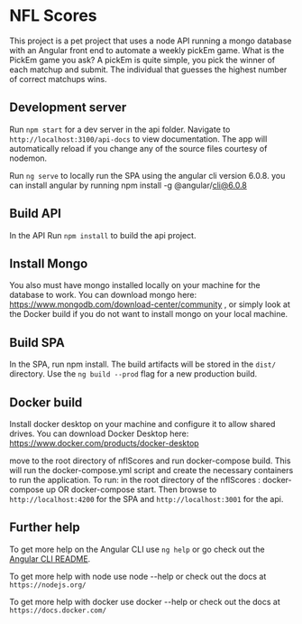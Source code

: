 # NFL Scores

This project is a pet project that uses a node API running a mongo database with an Angular front end to automate a weekly pickEm game.  What is the PickEm game you ask? A pickEm is quite simple, you pick the winner of each matchup and submit.  The individual that guesses the highest number of correct matchups wins. 

## Development server

Run `npm start` for a dev server in the api folder. Navigate to `http://localhost:3100/api-docs` to view documentation. The app will automatically reload if you change any of the source files courtesy of nodemon.

Run `ng serve` to locally run the SPA using the angular cli version 6.0.8. you can install angular by running npm install -g @angular/cli@6.0.8 

## Build API

In the API Run `npm install` to build the api project. 

## Install Mongo 
You also must have mongo installed locally on your machine for the database to work.  You can download mongo here: https://www.mongodb.com/download-center/community , or simply look at the Docker build if you do not want to install mongo on your local machine.

## Build SPA 
In the SPA, run npm install. The build artifacts will be stored in the `dist/` directory. Use the `ng build --prod` flag for a new production build. 

## Docker build 
Install docker desktop on your machine and configure it to allow shared drives. You can download Docker Desktop here: https://www.docker.com/products/docker-desktop

move to the root directory of nflScores and run docker-compose build. This will run the docker-compose.yml script and create the necessary containers to run the application. 
To run: in the root directory of the nflScores : docker-compose up OR docker-compose start.  Then browse to `http://localhost:4200` for the SPA and `http://localhost:3001` for the api.

## Further help

To get more help on the Angular CLI use `ng help` or go check out the [Angular CLI README](https://github.com/angular/angular-cli/blob/master/README.md).

To get more help with node use node --help or check out the docs at `https://nodejs.org/`

To get more help with docker use docker --help or check out the docs at `https://docs.docker.com/`


